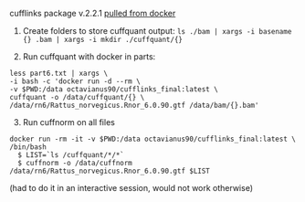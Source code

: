 cufflinks package v.2.2.1 [pulled from docker](https://hub.docker.com/r/octavianus90/cufflinks_final)

1. Create folders to store cuffquant output:
`ls ./bam | xargs -i basename {} .bam | xargs -i mkdir ./cuffquant/{}`

2. Run cuffquant with docker in parts:
```
less part6.txt | xargs \
-i bash -c 'docker run -d --rm \
-v $PWD:/data octavianus90/cufflinks_final:latest \
cuffquant -o /data/cuffquant/{} \
/data/rn6/Rattus_norvegicus.Rnor_6.0.90.gtf /data/bam/{}.bam'
```
3. Run cuffnorm on all files 
```
docker run -rm -it -v $PWD:/data octavianus90/cufflinks_final:latest \
/bin/bash
  $ LIST=`ls /cuffquant/*/*`
  $ cuffnorm -o /data/cuffnorm /data/rn6/Rattus_norvegicus.Rnor_6.0.90.gtf $LIST
```
(had to do it in an interactive session, would not work otherwise)

